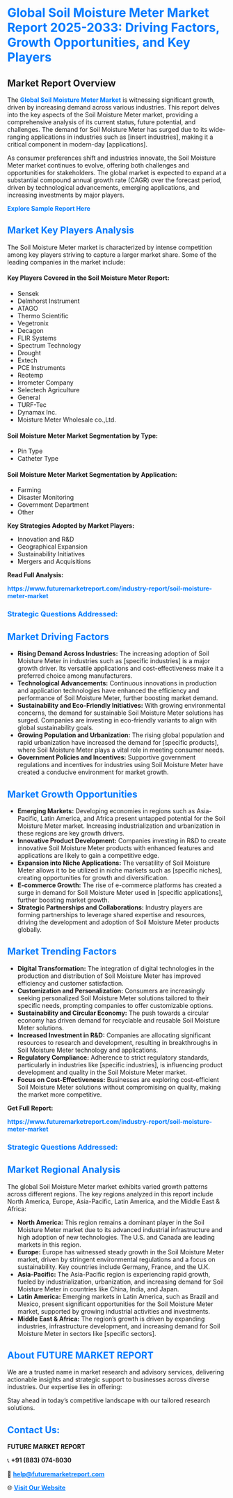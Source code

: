 <h1 style="color: #007BFF;">Global Soil Moisture Meter Market Report 2025-2033: Driving Factors, Growth Opportunities, and Key Players</h1>

<section id="overview">
<h2>Market Report Overview</h2>
<p>The <a href="https://www.futuremarketreport.com/industry-report/soil-moisture-meter-market" style="color: #007BFF; text-decoration: none;"><strong>Global Soil Moisture Meter Market</strong></a> is witnessing significant growth, driven by increasing demand across various industries. This report delves into the key aspects of the Soil Moisture Meter market, providing a comprehensive analysis of its current status, future potential, and challenges. The demand for Soil Moisture Meter has surged due to its wide-ranging applications in industries such as [insert industries], making it a critical component in modern-day [applications].</p>
<p>As consumer preferences shift and industries innovate, the Soil Moisture Meter market continues to evolve, offering both challenges and opportunities for stakeholders. The global market is expected to expand at a substantial compound annual growth rate (CAGR) over the forecast period, driven by technological advancements, emerging applications, and increasing investments by major players.</p>
</section>

<section id="overview">
<p><a href="https://www.futuremarketreport.com/request-sample/reportId=105056" style="color: #007BFF; text-decoration: none;"><strong>Explore Sample Report Here</strong></a></p>
</section>

<section id="key-players">
<h2 style="color: #007BFF;">Market Key Players Analysis</h2>
<p>The Soil Moisture Meter market is characterized by intense competition among key players striving to capture a larger market share. Some of the leading companies in the market include:</p>
<h4>Key Players Covered in the Soil Moisture Meter Report:</h4>
<ul><li>Sensek</li><li>Delmhorst Instrument</li><li>ATAGO</li><li>Thermo Scientific</li><li>Vegetronix</li><li>Decagon</li><li>FLIR Systems</li><li>Spectrum Technology</li><li>Drought</li><li>Extech</li><li>PCE Instruments</li><li>Reotemp</li><li>Irrometer Company</li><li>Selectech Agriculture</li><li>General</li><li>TURF-Tec</li><li>Dynamax Inc.</li><li>Moisture Meter Wholesale co.,Ltd.</li></ul>
<h4>Soil Moisture Meter Market Segmentation by Type:</h4>
<ul><li>Pin Type</li><li>Catheter Type</li></ul>

<h4>Soil Moisture Meter Market Segmentation by Application:</h4>
<ul><li>Farming</li><li>Disaster Monitoring</li><li>Government Department</li><li>Other</li></ul>
<p><strong>Key Strategies Adopted by Market Players:</strong></p>
<ul>
<li>Innovation and R&D</li>
<li>Geographical Expansion</li>
<li>Sustainability Initiatives</li>
<li>Mergers and Acquisitions</li>
</ul>
</section>

<section>
<p><strong>Read Full Analysis: </strong></p><a href="https://www.futuremarketreport.com/industry-report/soil-moisture-meter-market" style="color: #007BFF; text-decoration: none;"><strong>https://www.futuremarketreport.com/industry-report/soil-moisture-meter-market</strong></a>
<h3 style="color: #007BFF;">Strategic Questions Addressed:</h3>
</section>

<section id="driving-factors">
<h2 style="color: #007BFF;">Market Driving Factors</h2>
<ul>
<li><strong>Rising Demand Across Industries:</strong> The increasing adoption of Soil Moisture Meter in industries such as [specific industries] is a major growth driver. Its versatile applications and cost-effectiveness make it a preferred choice among manufacturers.</li>
<li><strong>Technological Advancements:</strong> Continuous innovations in production and application technologies have enhanced the efficiency and performance of Soil Moisture Meter, further boosting market demand.</li>
<li><strong>Sustainability and Eco-Friendly Initiatives:</strong> With growing environmental concerns, the demand for sustainable Soil Moisture Meter solutions has surged. Companies are investing in eco-friendly variants to align with global sustainability goals.</li>
<li><strong>Growing Population and Urbanization:</strong> The rising global population and rapid urbanization have increased the demand for [specific products], where Soil Moisture Meter plays a vital role in meeting consumer needs.</li>
<li><strong>Government Policies and Incentives:</strong> Supportive government regulations and incentives for industries using Soil Moisture Meter have created a conducive environment for market growth.</li>
</ul>
</section>

<section id="growth-opportunities">
<h2 style="color: #007BFF;">Market Growth Opportunities</h2>
<ul>
<li><strong>Emerging Markets:</strong> Developing economies in regions such as Asia-Pacific, Latin America, and Africa present untapped potential for the Soil Moisture Meter market. Increasing industrialization and urbanization in these regions are key growth drivers.</li>
<li><strong>Innovative Product Development:</strong> Companies investing in R&D to create innovative Soil Moisture Meter products with enhanced features and applications are likely to gain a competitive edge.</li>
<li><strong>Expansion into Niche Applications:</strong> The versatility of Soil Moisture Meter allows it to be utilized in niche markets such as [specific niches], creating opportunities for growth and diversification.</li>
<li><strong>E-commerce Growth:</strong> The rise of e-commerce platforms has created a surge in demand for Soil Moisture Meter used in [specific applications], further boosting market growth.</li>
<li><strong>Strategic Partnerships and Collaborations:</strong> Industry players are forming partnerships to leverage shared expertise and resources, driving the development and adoption of Soil Moisture Meter products globally.</li>
</ul>
</section>

<section id="trending-factors">
<h2 style="color: #007BFF;">Market Trending Factors</h2>
<ul>
<li><strong>Digital Transformation:</strong> The integration of digital technologies in the production and distribution of Soil Moisture Meter has improved efficiency and customer satisfaction.</li>
<li><strong>Customization and Personalization:</strong> Consumers are increasingly seeking personalized Soil Moisture Meter solutions tailored to their specific needs, prompting companies to offer customizable options.</li>
<li><strong>Sustainability and Circular Economy:</strong> The push towards a circular economy has driven demand for recyclable and reusable Soil Moisture Meter solutions.</li>
<li><strong>Increased Investment in R&D:</strong> Companies are allocating significant resources to research and development, resulting in breakthroughs in Soil Moisture Meter technology and applications.</li>
<li><strong>Regulatory Compliance:</strong> Adherence to strict regulatory standards, particularly in industries like [specific industries], is influencing product development and quality in the Soil Moisture Meter market.</li>
<li><strong>Focus on Cost-Effectiveness:</strong> Businesses are exploring cost-efficient Soil Moisture Meter solutions without compromising on quality, making the market more competitive.</li>
</ul>
</section>

<section>
<p><strong>Get Full Report: </strong></p><a href="https://www.futuremarketreport.com/industry-report/soil-moisture-meter-market" style="color: #007BFF; text-decoration: none;"><strong>https://www.futuremarketreport.com/industry-report/soil-moisture-meter-market</strong></a>
<h3 style="color: #007BFF;">Strategic Questions Addressed:</h3>
</section>


<section id="regional-analysis">
<h2 style="color: #007BFF;">Market Regional Analysis</h2>
<p>The global Soil Moisture Meter market exhibits varied growth patterns across different regions. The key regions analyzed in this report include North America, Europe, Asia-Pacific, Latin America, and the Middle East & Africa:</p>
<ul>
<li><strong>North America:</strong> This region remains a dominant player in the Soil Moisture Meter market due to its advanced industrial infrastructure and high adoption of new technologies. The U.S. and Canada are leading markets in this region.</li>
<li><strong>Europe:</strong> Europe has witnessed steady growth in the Soil Moisture Meter market, driven by stringent environmental regulations and a focus on sustainability. Key countries include Germany, France, and the U.K.</li>
<li><strong>Asia-Pacific:</strong> The Asia-Pacific region is experiencing rapid growth, fueled by industrialization, urbanization, and increasing demand for Soil Moisture Meter in countries like China, India, and Japan.</li>
<li><strong>Latin America:</strong> Emerging markets in Latin America, such as Brazil and Mexico, present significant opportunities for the Soil Moisture Meter market, supported by growing industrial activities and investments.</li>
<li><strong>Middle East & Africa:</strong> The region’s growth is driven by expanding industries, infrastructure development, and increasing demand for Soil Moisture Meter in sectors like [specific sectors].</li>
</ul>
</section>

<footer>
<h2 style="color: #007BFF;">About FUTURE MARKET REPORT</h2>
<p>We are a trusted name in market research and advisory services, delivering actionable insights and strategic support to businesses across diverse industries. Our expertise lies in offering:</p>

<p>Stay ahead in today’s competitive landscape with our tailored research solutions.</p>

<h2 style="color: #007BFF;">Contact Us:</h2>
<p><strong>FUTURE MARKET REPORT</strong></p>
<p>📞 <strong>+91 (883) 074-8030</strong></p>
<p>📧 <strong><a href="mailto:help@futuremarketreport.com" style="color: #007BFF;">help@futuremarketreport.com</a></strong></p>
<p>🌐 <strong><a href="https://www.futuremarketreport.com/" style="color: #007BFF;">Visit Our Website</a></strong></p>
</footer>